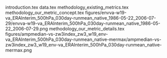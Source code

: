 introduction.tex
data.tex
methodology_existing_metrics.tex
methodology_our_metric_concept.tex
figures/envva-w19-va_ERAInterim_500hPa_030day-runmean_native_1986-05-22_2006-07-29/envva-w19-va_ERAInterim_500hPa_030day-runmean_native_1986-05-22_2006-07-29.png
methodology_our_metric_details.tex
figures/ampmedian-vs-zw3index_zw3_w19_env-va_ERAInterim_500hPa_030day-runmean_native-mermax/ampmedian-vs-zw3index_zw3_w19_env-va_ERAInterim_500hPa_030day-runmean_native-mermax.png